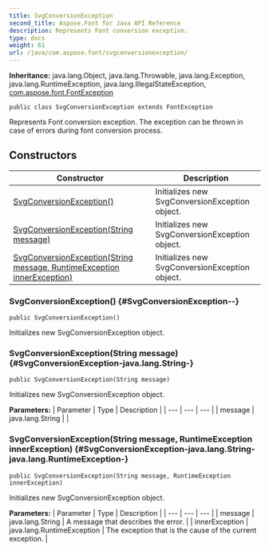 ```yaml
---
title: SvgConversionException
second_title: Aspose.Font for Java API Reference
description: Represents Font conversion exception.
type: docs
weight: 61
url: /java/com.aspose.font/svgconversionexception/
---
```

**Inheritance:**
java.lang.Object, java.lang.Throwable, java.lang.Exception, java.lang.RuntimeException, java.lang.IllegalStateException, [com.aspose.font.FontException](../../com.aspose.font/fontexception)
```
public class SvgConversionException extends FontException
```

Represents Font conversion exception. The exception can be thrown in case of errors during font conversion process.
## Constructors

| Constructor | Description |
| --- | --- |
| [SvgConversionException()](#SvgConversionException--) | Initializes new  SvgConversionException  object. |
| [SvgConversionException(String message)](#SvgConversionException-java.lang.String-) | Initializes new  SvgConversionException  object. |
| [SvgConversionException(String message, RuntimeException innerException)](#SvgConversionException-java.lang.String-java.lang.RuntimeException-) | Initializes new  SvgConversionException  object. |
### SvgConversionException() {#SvgConversionException--}
```
public SvgConversionException()
```


Initializes new  SvgConversionException  object.

### SvgConversionException(String message) {#SvgConversionException-java.lang.String-}
```
public SvgConversionException(String message)
```


Initializes new  SvgConversionException  object.

**Parameters:**
| Parameter | Type | Description |
| --- | --- | --- |
| message | java.lang.String |  |

### SvgConversionException(String message, RuntimeException innerException) {#SvgConversionException-java.lang.String-java.lang.RuntimeException-}
```
public SvgConversionException(String message, RuntimeException innerException)
```


Initializes new  SvgConversionException  object.

**Parameters:**
| Parameter | Type | Description |
| --- | --- | --- |
| message | java.lang.String | A message that describes the error. |
| innerException | java.lang.RuntimeException | The exception that is the cause of the current exception. |


